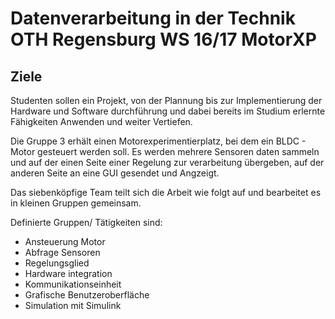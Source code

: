 Datenverarbeitung in der Technik OTH Regensburg WS 16/17 MotorXP
================================================================

Ziele
------

Studenten sollen ein Projekt, von der Plannung bis zur Implementierung der Hardware und Software durchführung und dabei bereits im Studium erlernte Fähigkeiten Anwenden und weiter Vertiefen.

Die Gruppe 3 erhält einen Motorexperimentierplatz, bei dem ein BLDC - Motor gesteuert werden soll. Es werden mehrere Sensoren daten sammeln und auf der einen Seite einer Regelung zur verarbeitung übergeben, auf der anderen Seite an eine GUI gesendet und Angzeigt.

Das siebenköpfige Team teilt sich die Arbeit wie folgt auf und bearbeitet es in kleinen Gruppen gemeinsam.

Definierte Gruppen/ Tätigkeiten sind: 
 - Ansteuerung Motor
 - Abfrage Sensoren
 - Regelungsglied
 - Hardware integration
 - Kommunikationseinheit
 - Grafische Benutzeroberfläche
 - Simulation mit Simulink

